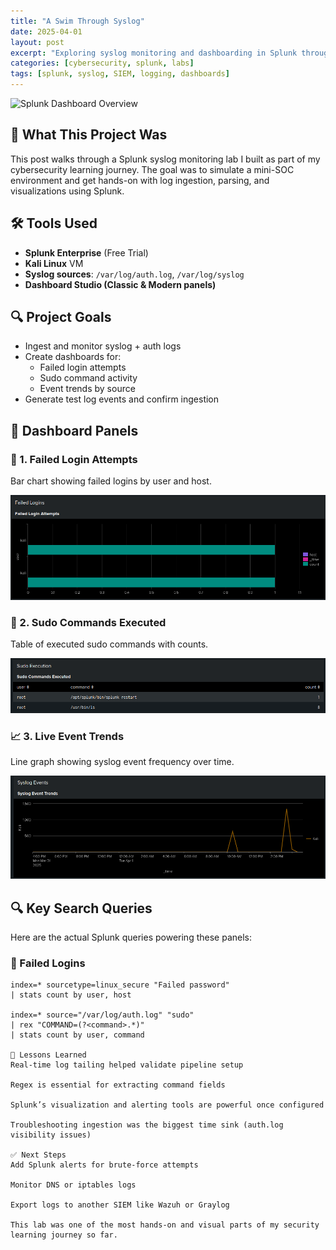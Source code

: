 ```yaml
---
title: "A Swim Through Syslog"
date: 2025-04-01
layout: post
excerpt: "Exploring syslog monitoring and dashboarding in Splunk through a practical security lab."
categories: [cybersecurity, splunk, labs]
tags: [splunk, syslog, SIEM, logging, dashboards]
---
```


![Splunk Dashboard Overview](/assets/images/syslog-lab/dashboard-overview.png)

## 🧠 What This Project Was

This post walks through a Splunk syslog monitoring lab I built as part of my cybersecurity learning journey. The goal was to simulate a mini-SOC environment and get hands-on with log ingestion, parsing, and visualizations using Splunk.

## 🛠️ Tools Used

- **Splunk Enterprise** (Free Trial)
- **Kali Linux** VM
- **Syslog sources**: `/var/log/auth.log`, `/var/log/syslog`
- **Dashboard Studio (Classic & Modern panels)**

## 🔍 Project Goals

- Ingest and monitor syslog + auth logs
- Create dashboards for:
  - Failed login attempts
  - Sudo command activity
  - Event trends by source
- Generate test log events and confirm ingestion

## 📸 Dashboard Panels

### 🔑 1. Failed Login Attempts

Bar chart showing failed logins by user and host.

![Failed Login Attempts](/assets/images/syslog-lab/failed-login-atempts-dashboard.png)

### 🧾 2. Sudo Commands Executed

Table of executed sudo commands with counts.

![Sudo Commands](/assets/images/syslog-lab/Sudo-Commands-Dashboard.png)

### 📈 3. Live Event Trends

Line graph showing syslog event frequency over time.

![Event Trends](/assets/images/syslog-lab/syslog-events-dashboard.png)

## 🔍 Key Search Queries

Here are the actual Splunk queries powering these panels:

### 🔐 Failed Logins

```spl
index=* sourcetype=linux_secure "Failed password"
| stats count by user, host

index=* source="/var/log/auth.log" "sudo"
| rex "COMMAND=(?<command>.*)"
| stats count by user, command

🧠 Lessons Learned
Real-time log tailing helped validate pipeline setup

Regex is essential for extracting command fields

Splunk’s visualization and alerting tools are powerful once configured

Troubleshooting ingestion was the biggest time sink (auth.log visibility issues)

✅ Next Steps
Add Splunk alerts for brute-force attempts

Monitor DNS or iptables logs

Export logs to another SIEM like Wazuh or Graylog

This lab was one of the most hands-on and visual parts of my security learning journey so far. 